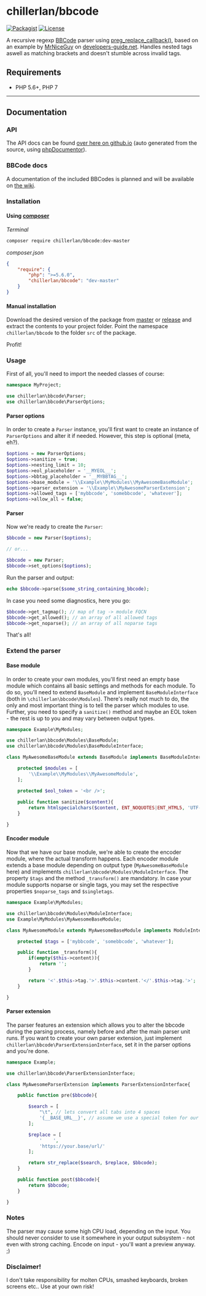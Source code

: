 # chillerlan/bbcode
[![Packagist](https://img.shields.io/packagist/v/chillerlan/bbcode.svg?style=flat-square)](https://packagist.org/packages/chillerlan/bbcode)
[![License](https://img.shields.io/packagist/l/chillerlan/bbcode.svg?style=flat-square)](LICENSE)

A recursive regexp [BBCode](http://en.wikipedia.org/wiki/BBCode) parser using [preg_replace_callback()](http://php.net/preg_replace_callback),
based on an example by [MrNiceGuy](http://www.developers-guide.net/forums/member/69,mrniceguy) on
[developers-guide.net](http://www.developers-guide.net/c/152-bbcode-parser-mit-noparse-tag-selbst-gemacht.html). 
Handles nested tags aswell as matching brackets and doesn't stumble across invalid tags.

## Requirements
- PHP 5.6+, PHP 7

----

## Documentation
### API
The API docs can be found [over here on github.io](http://codemasher.github.io/docs/) (auto generated from the 
source, using [phpDocumentor](http://www.phpdoc.org/)).

### BBCode docs
A documentation of the included BBCodes is planned and will be available on [the wiki](https://github.com/chillerlan/bbcode/wiki).

### Installation
#### Using [composer](https://getcomposer.org)

*Terminal*
```sh
composer require chillerlan/bbcode:dev-master
```

*composer.json*
```json
{
	"require": {
		"php": ">=5.6.0",
		"chillerlan/bbcode": "dev-master"
	}
}
```

#### Manual installation
Download the desired version of the package from [master](https://github.com/chillerlan/bbcode/archive/master.zip) or 
[release](https://github.com/chillerlan/bbcode/releases) and extract the contents to your project folder. 
Point the namespace `chillerlan/bbcode` to the folder `src` of the package.

Profit!

### Usage
First of all, you'll need to import the needed classes of course:
```php
namespace MyProject;

use chillerlan\bbcode\Parser;
use chillerlan\bbcode\ParserOptions;
```

#### Parser options
In order to create a `Parser` instance, you'll first want to create an instance of `ParserOptions` and alter it if needed.
However, this step is optional (meta, eh?).
```php
$options = new ParserOptions;
$options->sanitize = true;
$options->nesting_limit = 10;
$options->eol_placeholder = '__MYEOL__';
$options->bbtag_placeholder = '__MYBBTAG__';
$options->base_module = '\\Example\\MyModules\\MyAwesomeBaseModule';
$options->parser_extension = '\\Example\\MyAwesomeParserExtension';
$options->allowed_tags = ['mybbcode', 'somebbcode', 'whatever'];
$options->allow_all = false;
```

#### Parser
Now we're ready to create the `Parser`:
```php
$bbcode = new Parser($options);

// or...

$bbcode = new Parser;
$bbcode->set_options($options);
```

Run the parser and output:
```php
echo $bbcode->parse($some_string_containing_bbcode);
```

In case you need some diagnostics, here you go:
```php
$bbcode->get_tagmap(); // map of tag -> module FQCN
$bbcode->get_allowed(); // an array of all allowed tags
$bbcode->get_noparse(); // an array of all noparse tags
```

That's all!

### Extend the parser
#### Base module
In order to create your own modules, you'll first need an empty base module which contains 
all basic settings and methods for each module. To do so, you'll need to extend `BaseModule` and 
implement `BaseModuleInterface` (both in `\chillerlan\bbcode\Modules`). There's really not much to do,
the only and most important thing is to tell the parser which modules to use. Further, you need to specify
a `sanitize()` method and maybe an EOL token - the rest is up to you and may vary between output types.
```php
namespace Example\MyModules;

use chillerlan\bbcode\Modules\BaseModule;
use chillerlan\bbcode\Modules\BaseModuleInterface;

class MyAwesomeBaseModule extends BaseModule implements BaseModuleInterface{

	protected $modules = [
		'\\Example\\MyModules\\MyAwesomeModule',
	];

	protected $eol_token = '<br />';
	
	public function sanitize($content){
		return htmlspecialchars($content, ENT_NOQUOTES|ENT_HTML5, 'UTF-8', false);
	}

}
```

#### Encoder module
Now that we have our base module, we're able to create the encoder module, where the actual transform happens.
Each encoder module extends a base module depending on output type (`MyAwesomeBaseModule` here) 
and implements `chillerlan\bbcode\Modules\ModuleInterface`. The property `$tags` and the method `_transform()` are mandatory.
In case your module supports noparse or single tags, you may set the respective properties `$noparse_tags` and `$singletags`.
```php
namespace Example\MyModules;

use chillerlan\bbcode\Modules\ModuleInterface;
use Example\MyModules\MyAwesomeBaseModule;

class MyAwesomeModule extends MyAwesomeBaseModule implements ModuleInterface{

	protected $tags = ['mybbcode', 'somebbcode', 'whatever'];

	public function _transform(){
		if(empty($this->content)){
			return '';
		}

		return '<'.$this->tag.'>'.$this->content.'</'.$this->tag.'>';
	}

}
```

#### Parser extension
The parser features an extension which allows you to alter the bbcode during the parsing process,
namely before and after the main parser unit runs. If you want to create your own parser extension,
just implement `chillerlan\bbcode\ParserExtensionInterface`, set it in the parser options and you're done.
```php
namespace Example;

use chillerlan\bbcode\ParserExtensionInterface;

class MyAwesomeParserExtension implements ParserExtensionInterface{

	public function pre($bbcode){

		$search = [
			"\t", // lets convert all tabs into 4 spaces
		    '{__BASE_URL__}', // assume we use a special token for our base url
		];

		$replace = [
			'    ',
		    'https://your.base/url/'
		];

		return str_replace($search, $replace, $bbcode);
	}

	public function post($bbcode){
		return $bbcode;
	}

}
```

### Notes
The parser may cause some high CPU load, depending on the input. You should never consider to use it somewhere
in your output subsystem - not even with strong caching. Encode on input - you'll want a preview anyway. ;)

### Disclaimer!
I don't take responsibility for molten CPUs, smashed keyboards, broken screens etc.. Use at your own risk!
